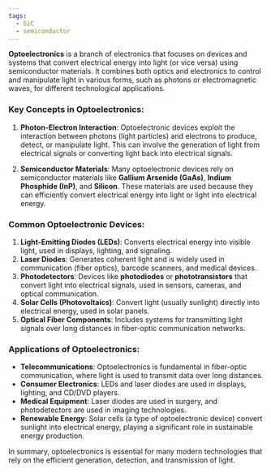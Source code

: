 ```yaml
---
tags:
  - SiC
  - semiconductor
---
```

**Optoelectronics** is a branch of electronics that focuses on devices and systems that convert electrical energy into light (or vice versa) using semiconductor materials. It combines both optics and electronics to control and manipulate light in various forms, such as photons or electromagnetic waves, for different technological applications.

### Key Concepts in Optoelectronics:

1. **Photon-Electron Interaction**: Optoelectronic devices exploit the interaction between photons (light particles) and electrons to produce, detect, or manipulate light. This can involve the generation of light from electrical signals or converting light back into electrical signals.
    
2. **Semiconductor Materials**: Many optoelectronic devices rely on semiconductor materials like **Gallium Arsenide (GaAs)**, **Indium Phosphide (InP)**, and **Silicon**. These materials are used because they can efficiently convert electrical energy into light or light into electrical energy.
    

### Common Optoelectronic Devices:

1. **Light-Emitting Diodes (LEDs)**: Converts electrical energy into visible light, used in displays, lighting, and signaling.
2. **Laser Diodes**: Generates coherent light and is widely used in communication (fiber optics), barcode scanners, and medical devices.
3. **Photodetectors**: Devices like **photodiodes** or **phototransistors** that convert light into electrical signals, used in sensors, cameras, and optical communication.
4. **Solar Cells (Photovoltaics)**: Convert light (usually sunlight) directly into electrical energy, used in solar panels.
5. **Optical Fiber Components**: Includes systems for transmitting light signals over long distances in fiber-optic communication networks.

### Applications of Optoelectronics:

- **Telecommunications**: Optoelectronics is fundamental in fiber-optic communication, where light is used to transmit data over long distances.
- **Consumer Electronics**: LEDs and laser diodes are used in displays, lighting, and CD/DVD players.
- **Medical Equipment**: Laser diodes are used in surgery, and photodetectors are used in imaging technologies.
- **Renewable Energy**: Solar cells (a type of optoelectronic device) convert sunlight into electrical energy, playing a significant role in sustainable energy production.

In summary, optoelectronics is essential for many modern technologies that rely on the efficient generation, detection, and transmission of light.